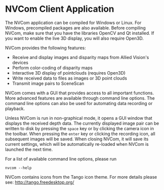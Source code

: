 NVCom Client Application
========================

The NVCom application can be compiled for Windows or Linux. For Windows,
precompiled packages are also available. Before compiling NVCom, make
sure that you have the libraries OpenCV and Qt installed. If you want
to enable the live 3D display, you will also require Open3D.

NVCom provides the following features:

* Receive and display images and disparity maps from Allied Vision's devices
* Perform color-coding of disparity maps
* Interactive 3D display of pointclouds (requires Open3D)
* Write received data to files as images or 3D point clouds
* Transmit image pairs to SceneScan

NVCom comes with a GUI that provides access to all important functions.
More advanced features are available through command line options. The
command line options can also be used for automating data recording or
playback.

Unless NVCom is run in non-graphical mode, it opens a GUI window that
displays the received depth data. The currently displayed image pair can
be written to disk by pressing the `space` key or by clicking the camera
icon in the toolbar. When pressing the `enter` key or clicking the
recording icon, all subsequent images will be saved. When closing NVCom,
it will save its current settings, which will be automatically re-loaded
when NVCom is launched the next time.

For a list of available command line options, please run
```
nvcom --help
```

NVCom contains icons from the Tango icon theme. For more details please
see: http://tango.freedesktop.org/
